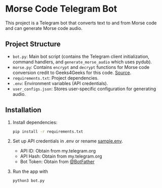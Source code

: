 # Morse Code Telegram Bot

This project is a Telegram bot that converts text to and from Morse code and can generate Morse code audio.

## Project Structure

- `bot.py`: Main bot script (contains the Telegram client initialization, command handlers, and `generate_morse_audio` which uses pydub).
- `morse.py`: Contains `encrypt` and `decrypt` functions for Morse code conversion credit to Geeks4Geeks for this code. [Source](https://www.geeksforgeeks.org/morse-code-translator-python/).
- `requirements.txt`: Project dependencies.
- `.env`: Environment variables (API credentials).
- `user_configs.json`: Stores user-specific configuration for generating audio.

## Installation
1. Install dependencies:
    ```bash
    pip install -r requirements.txt
    ```

2. Set up API credentials in .env or rename [sample.env](/sample.env).

    - API ID: Obtain from my.telegram.org
    - API Hash: Obtain from my.telegram.org
    - Bot Token: Obtain from [@BotFather](https://telegram.me/BotFather)

3. Run the app with
    ```bash
    python3 bot.py
    ```
